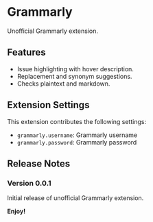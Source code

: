 # Grammarly

Unofficial Grammarly extension.

## Features

- Issue highlighting with hover description.
- Replacement and synonym suggestions.
- Checks plaintext and markdown.

## Extension Settings

This extension contributes the following settings:

- `grammarly.username`: Grammarly username
- `grammarly.password`: Grammarly password

## Release Notes

### Version 0.0.1

Initial release of unofficial Grammarly extension.

**Enjoy!**
